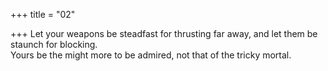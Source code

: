 +++
title = "02"

+++
Let your weapons be steadfast for thrusting far away, and let them be  staunch for blocking.  
Yours be the might more to be admired, not that of the tricky mortal.  
